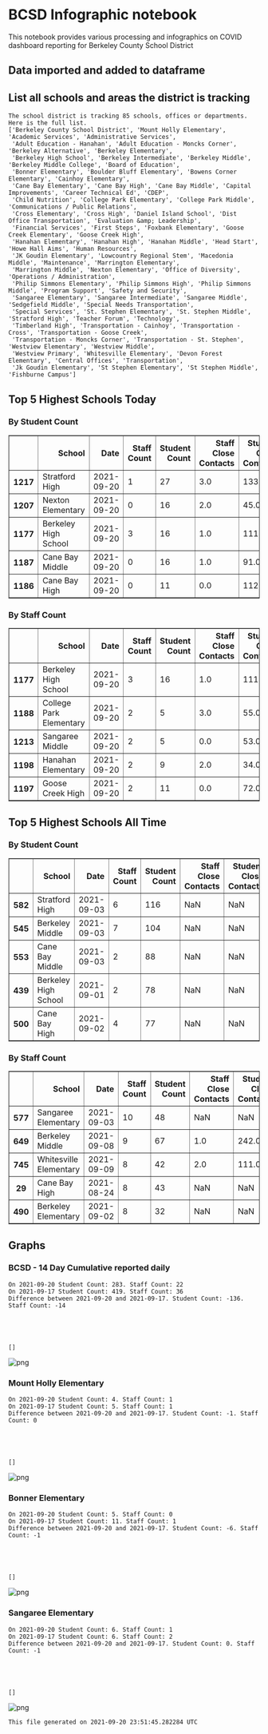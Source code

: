 # BCSD Infographic notebook
This notebook provides various processing and infographics on COVID dashboard reporting for Berkeley County School District

## Data imported and added to dataframe

## List all schools and areas the district is tracking

    The school district is tracking 85 schools, offices or departments.
    Here is the full list.
    ['Berkeley County School District', 'Mount Holly Elementary', 'Academic Services', 'Administrative Services',
     'Adult Education - Hanahan', 'Adult Education - Moncks Corner', 'Berkeley Alternative', 'Berkeley Elementary',
     'Berkeley High School', 'Berkeley Intermediate', 'Berkeley Middle', 'Berkeley Middle College', 'Board of Education',
     'Bonner Elementary', 'Boulder Bluff Elementary', 'Bowens Corner Elementary', 'Cainhoy Elementary',
     'Cane Bay Elementary', 'Cane Bay High', 'Cane Bay Middle', 'Capital Improvements', 'Career Technical Ed', 'CDEP',
     'Child Nutrition', 'College Park Elementary', 'College Park Middle', 'Communications / Public Relations',
     'Cross Elementary', 'Cross High', 'Daniel Island School', 'Dist Office Transportation', 'Evaluation &amp; Leadership',
     'Financial Services', 'First Steps', 'Foxbank Elementary', 'Goose Creek Elementary', 'Goose Creek High',
     'Hanahan Elementary', 'Hanahan High', 'Hanahan Middle', 'Head Start', 'Howe Hall Aims', 'Human Resources',
     'JK Goudin Elementary', 'Lowcountry Regional Stem', 'Macedonia Middle', 'Maintenance', 'Marrington Elementary',
     'Marrington Middle', 'Nexton Elementary', 'Office of Diversity', 'Operations / Administration',
     'Philip Simmons Elementary', 'Philip Simmons High', 'Philip Simmons Middle', 'Program Support', 'Safety and Security',
     'Sangaree Elementary', 'Sangaree Intermediate', 'Sangaree Middle', 'Sedgefield Middle', 'Special Needs Transportation',
     'Special Services', 'St. Stephen Elementary', 'St. Stephen Middle', 'Stratford High', 'Teacher Forum', 'Technology',
     'Timberland High', 'Transportation - Cainhoy', 'Transportation - Cross', 'Transportation - Goose Creek',
     'Transportation - Moncks Corner', 'Transportation - St. Stephen', 'Westview Elementary', 'Westview Middle',
     'Westview Primary', 'Whitesville Elementary', 'Devon Forest Elementary', 'Central Offices', 'Transportation',
     'Jk Goudin Elementary', 'St Stephen Elementary', 'St Stephen Middle', 'Fishburne Campus']


## Top 5 Highest Schools Today

###  By Student Count




<div>
<table border="1" class="dataframe">
<thead>
<tr style="text-align: right;">
<th></th>
<th>School</th>
<th>Date</th>
<th>Staff Count</th>
<th>Student Count</th>
<th>Staff Close Contacts</th>
<th>Student Close Contacts</th>
</tr>
</thead>
<tbody>
<tr>
<th>1217</th>
<td>Stratford High</td>
<td>2021-09-20</td>
<td>1</td>
<td>27</td>
<td>3.0</td>
<td>133.0</td>
</tr>
<tr>
<th>1207</th>
<td>Nexton Elementary</td>
<td>2021-09-20</td>
<td>0</td>
<td>16</td>
<td>2.0</td>
<td>45.0</td>
</tr>
<tr>
<th>1177</th>
<td>Berkeley High School</td>
<td>2021-09-20</td>
<td>3</td>
<td>16</td>
<td>1.0</td>
<td>111.0</td>
</tr>
<tr>
<th>1187</th>
<td>Cane Bay Middle</td>
<td>2021-09-20</td>
<td>0</td>
<td>16</td>
<td>1.0</td>
<td>91.0</td>
</tr>
<tr>
<th>1186</th>
<td>Cane Bay High</td>
<td>2021-09-20</td>
<td>0</td>
<td>11</td>
<td>0.0</td>
<td>112.0</td>
</tr>
</tbody>
</table>
</div>



### By Staff Count




<div>
<table border="1" class="dataframe">
<thead>
<tr style="text-align: right;">
<th></th>
<th>School</th>
<th>Date</th>
<th>Staff Count</th>
<th>Student Count</th>
<th>Staff Close Contacts</th>
<th>Student Close Contacts</th>
</tr>
</thead>
<tbody>
<tr>
<th>1177</th>
<td>Berkeley High School</td>
<td>2021-09-20</td>
<td>3</td>
<td>16</td>
<td>1.0</td>
<td>111.0</td>
</tr>
<tr>
<th>1188</th>
<td>College Park Elementary</td>
<td>2021-09-20</td>
<td>2</td>
<td>5</td>
<td>3.0</td>
<td>55.0</td>
</tr>
<tr>
<th>1213</th>
<td>Sangaree Middle</td>
<td>2021-09-20</td>
<td>2</td>
<td>5</td>
<td>0.0</td>
<td>53.0</td>
</tr>
<tr>
<th>1198</th>
<td>Hanahan Elementary</td>
<td>2021-09-20</td>
<td>2</td>
<td>9</td>
<td>2.0</td>
<td>34.0</td>
</tr>
<tr>
<th>1197</th>
<td>Goose Creek High</td>
<td>2021-09-20</td>
<td>2</td>
<td>11</td>
<td>0.0</td>
<td>72.0</td>
</tr>
</tbody>
</table>
</div>



## Top 5 Highest Schools All Time

###  By Student Count




<div>
<table border="1" class="dataframe">
<thead>
<tr style="text-align: right;">
<th></th>
<th>School</th>
<th>Date</th>
<th>Staff Count</th>
<th>Student Count</th>
<th>Staff Close Contacts</th>
<th>Student Close Contacts</th>
</tr>
</thead>
<tbody>
<tr>
<th>582</th>
<td>Stratford High</td>
<td>2021-09-03</td>
<td>6</td>
<td>116</td>
<td>NaN</td>
<td>NaN</td>
</tr>
<tr>
<th>545</th>
<td>Berkeley Middle</td>
<td>2021-09-03</td>
<td>7</td>
<td>104</td>
<td>NaN</td>
<td>NaN</td>
</tr>
<tr>
<th>553</th>
<td>Cane Bay Middle</td>
<td>2021-09-03</td>
<td>2</td>
<td>88</td>
<td>NaN</td>
<td>NaN</td>
</tr>
<tr>
<th>439</th>
<td>Berkeley High School</td>
<td>2021-09-01</td>
<td>2</td>
<td>78</td>
<td>NaN</td>
<td>NaN</td>
</tr>
<tr>
<th>500</th>
<td>Cane Bay High</td>
<td>2021-09-02</td>
<td>4</td>
<td>77</td>
<td>NaN</td>
<td>NaN</td>
</tr>
</tbody>
</table>
</div>



### By Staff Count




<div>
<table border="1" class="dataframe">
<thead>
<tr style="text-align: right;">
<th></th>
<th>School</th>
<th>Date</th>
<th>Staff Count</th>
<th>Student Count</th>
<th>Staff Close Contacts</th>
<th>Student Close Contacts</th>
</tr>
</thead>
<tbody>
<tr>
<th>577</th>
<td>Sangaree Elementary</td>
<td>2021-09-03</td>
<td>10</td>
<td>48</td>
<td>NaN</td>
<td>NaN</td>
</tr>
<tr>
<th>649</th>
<td>Berkeley Middle</td>
<td>2021-09-08</td>
<td>9</td>
<td>67</td>
<td>1.0</td>
<td>242.0</td>
</tr>
<tr>
<th>745</th>
<td>Whitesville Elementary</td>
<td>2021-09-09</td>
<td>8</td>
<td>42</td>
<td>2.0</td>
<td>111.0</td>
</tr>
<tr>
<th>29</th>
<td>Cane Bay High</td>
<td>2021-08-24</td>
<td>8</td>
<td>43</td>
<td>NaN</td>
<td>NaN</td>
</tr>
<tr>
<th>490</th>
<td>Berkeley Elementary</td>
<td>2021-09-02</td>
<td>8</td>
<td>32</td>
<td>NaN</td>
<td>NaN</td>
</tr>
</tbody>
</table>
</div>



## Graphs

### BCSD - 14 Day Cumulative reported daily

    On 2021-09-20 Student Count: 283. Staff Count: 22
    On 2021-09-17 Student Count: 419. Staff Count: 36
    Difference between 2021-09-20 and 2021-09-17. Student Count: -136. Staff Count: -14





    []




    
![png](report_files/report_18_2.png)
    


### Mount Holly Elementary

    On 2021-09-20 Student Count: 4. Staff Count: 1
    On 2021-09-17 Student Count: 5. Staff Count: 1
    Difference between 2021-09-20 and 2021-09-17. Student Count: -1. Staff Count: 0





    []




    
![png](report_files/report_20_2.png)
    


### Bonner Elementary

    On 2021-09-20 Student Count: 5. Staff Count: 0
    On 2021-09-17 Student Count: 11. Staff Count: 1
    Difference between 2021-09-20 and 2021-09-17. Student Count: -6. Staff Count: -1





    []




    
![png](report_files/report_22_2.png)
    


### Sangaree Elementary

    On 2021-09-20 Student Count: 6. Staff Count: 1
    On 2021-09-17 Student Count: 6. Staff Count: 2
    Difference between 2021-09-20 and 2021-09-17. Student Count: 0. Staff Count: -1





    []




    
![png](report_files/report_24_2.png)
    


    This file generated on 2021-09-20 23:51:45.282284 UTC

